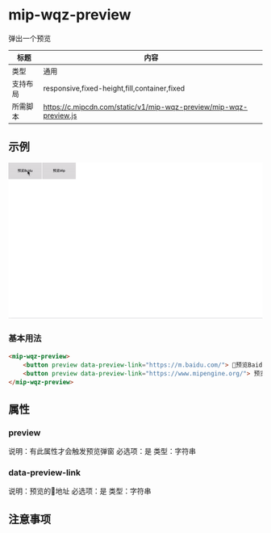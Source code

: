 # mip-wqz-preview

弹出一个预览

标题|内容
----|----
类型|通用
支持布局|responsive,fixed-height,fill,container,fixed
所需脚本|https://c.mipcdn.com/static/v1/mip-wqz-preview/mip-wqz-preview.js

## 示例

![](https://raw.githubusercontent.com/jenkey2011/blog/master/themes/melody_mod/source/img/preview.gif)

### 基本用法
```html
<mip-wqz-preview>
    <button preview data-preview-link="https://m.baidu.com/"> 预览Baidu</button>
    <button preview data-preview-link="https://www.mipengine.org/"> 预览Mip</button>  
</mip-wqz-preview>
```

## 属性

### preview

说明：有此属性才会触发预览弹窗
必选项：是
类型：字符串

### data-preview-link

说明：预览的地址
必选项：是
类型：字符串

## 注意事项

